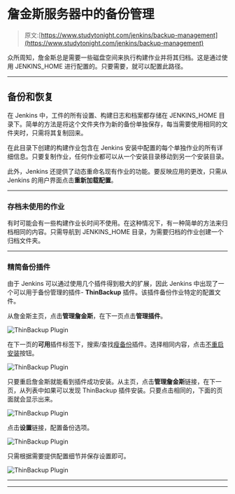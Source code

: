 # 詹金斯服务器中的备份管理

> 原文:[https://www.studytonight.com/jenkins/backup-management](https://www.studytonight.com/jenkins/backup-management)

众所周知，詹金斯总是需要一些磁盘空间来执行构建作业并将其归档。这是通过使用 JENKINS_HOME 进行配置的。只要需要，就可以配置此路径。

* * *

## 备份和恢复

在 Jenkins 中，工件的所有设置、构建日志和档案都存储在 JENKINS_HOME 目录下。简单的方法是将这个文件夹作为新的备份单独保存，每当需要使用相同的文件夹时，只需将其复制回来。

在此目录下创建的构建作业包含在 Jenkins 安装中配置的每个单独作业的所有详细信息。只要复制作业，任何作业都可以从一个安装目录移动到另一个安装目录。

此外，Jenkins 还提供了动态重命名现有作业的功能。要反映应用的更改，只需从 Jenkins 的用户界面点击**重新加载配置**。

* * *

### 存档未使用的作业

有时可能会有一些构建作业长时间不使用。在这种情况下，有一种简单的方法来归档相同的内容。只需导航到 JENKINS_HOME 目录，为需要归档的作业创建一个归档文件夹。

* * *

### 精简备份插件

由于 Jenkins 可以通过使用几个插件得到极大的扩展，因此 Jenkins 中出现了一个可以用于备份管理的插件- **ThinBackup** 插件。该插件备份作业特定的配置文件。

从詹金斯主页，点击**管理詹金斯**，在下一页点击**管理插件**。

![ThinBackup Plugin](../Images/d7ee971bd85bc90a834126d7967a64b2.png)

在下一页的**可用**插件标签下，搜索/查找<u>瘦备份</u>插件。选择相同内容，点击<u>不重启安装</u>按钮。

![ThinBackup Plugin](../Images/5fae885e680537e49a39aacb9ab0d704.png)

只要重启詹金斯就能看到插件成功安装。从主页，点击**管理詹金斯**链接，在下一页，从列表中如果可以发现 ThinBackup 插件安装。只要点击相同的，下面的页面就会显示出来。

![ThinBackup Plugin](../Images/fffd257c1110c30f1cdc131682143e87.png)

点击**设置**链接，配置备份选项。

![ThinBackup Plugin](../Images/e47255a9a65f1034a594f86a4f314e5a.png)

只需根据需要提供配置细节并保存设置即可。

![ThinBackup Plugin](../Images/093d9a2de863190d93a6b528ad7f5005.png)

* * *

* * *